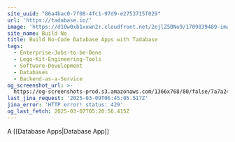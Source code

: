 ```yaml
---
site_uuid: "86a4bac0-7f08-4fc1-97d9-e2753715f029"
url: 'https://tadabase.io/'
image: 'https://d10w0xb1xxwn2r.cloudfront.net/2ejlZ5BNo9/1709839489-images.png'
site_name: Build No
title: Build No-Code Database Apps with Tadabase
tags:
  - Enterprise-Jobs-to-be-Done
  - Lego-Kit-Engineering-Tools
  - Software-Development
  - Databases
  - Backend-as-a-Service
og_screenshot_url: >-
  https://og-screenshots-prod.s3.amazonaws.com/1366x768/80/false/7a7a248f180ba754f47f3466eef9506c1fa59598a8fcc67ffebbe8ab14b17456.jpeg
last_jina_request: '2025-03-09T06:45:05.517Z'
jina_error: 'HTTP error! status: 429'
og_last_fetch: 2025-03-07T05:20:56.415Z
---
```

A [[Database Apps|Database App]]

